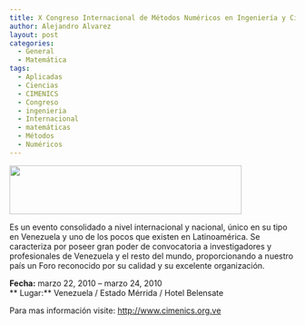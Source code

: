 ```yaml
---
title: X Congreso Internacional de Métodos Numéricos en Ingeniería y Ciencias Aplicadas (CIMENICS).
author: Alejandro Alvarez
layout: post
categories:
  - General
  - Matemática
tags:
  - Aplicadas
  - Ciencias
  - CIMENICS
  - Congreso
  - ingenieria
  - Internacional
  - matemáticas
  - Métodos
  - Numéricos
---
```

[<img class="aligncenter" title="CIMENICS" src="http://www.cimenics.org.ve/images/top1.jpg" alt="" width="409" height="86" />][1]

Es un evento consolidado a nivel internacional y nacional, único en su tipo en Venezuela y uno de los pocos que existen en Latinoamérica. Se caracteriza por poseer gran poder de convocatoria a investigadores y profesionales de Venezuela y el resto del mundo, proporcionando a nuestro país un Foro reconocido por su calidad y su excelente organización.

**Fecha:** marzo 22, 2010 – marzo 24, 2010  
** Lugar:** Venezuela / Estado Mérrida / Hotel Belensate

Para mas información visite: <a title="CIMENICS DESDE PROYECTOCIENCIA" href="http://www.cimenics.org.ve" target="_blank">http://www.cimenics.org.ve</a>

 [1]: http://www.cimenics.org.ve/
